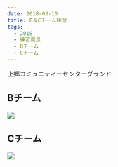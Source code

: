 ```yaml
---
date: 2018-03-10
title: B＆Cチーム練習
tags:
  - 2018
  - 練習風景
  - Bチーム
  - Cチーム
---
```


上郷コミュニティーセンターグランド

## Bチーム

![](/images/2018-03-10--b-team.jpg)

## Cチーム

![](/images/2018-03-10--c-team.jpg)
